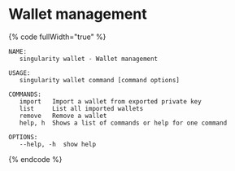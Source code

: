 # Wallet management

{% code fullWidth="true" %}
```
NAME:
   singularity wallet - Wallet management

USAGE:
   singularity wallet command [command options]

COMMANDS:
   import   Import a wallet from exported private key
   list     List all imported wallets
   remove   Remove a wallet
   help, h  Shows a list of commands or help for one command

OPTIONS:
   --help, -h  show help
```
{% endcode %}

